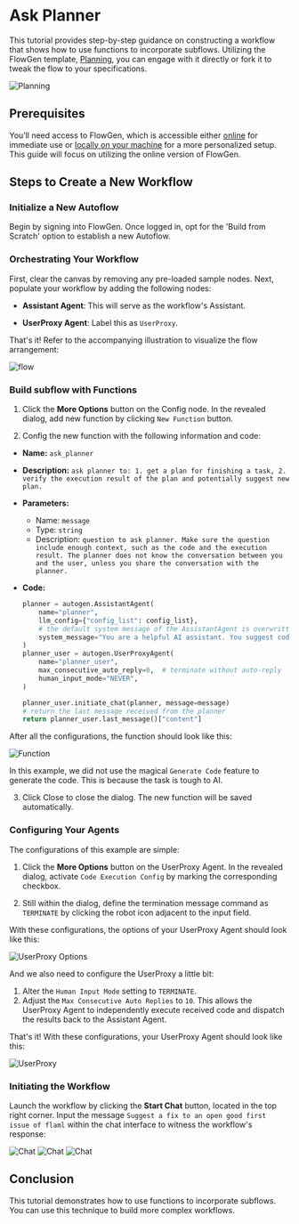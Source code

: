 # Ask Planner

This tutorial provides step-by-step guidance on constructing a workflow that shows how to use functions to incorporate subflows. Utilizing the FlowGen template, [Planning](https://flowgen.app/gallery/hp0xjckf3qqp31j), you can engage with it directly or fork it to tweak the flow to your specifications.

![Planning](./img/template.png)

## Prerequisites

You’ll need access to FlowGen, which is accessible either [online](https://flowgen.app) for immediate use or [locally on your machine](https://docs.flowgen.app/getting-started) for a more personalized setup. This guide will focus on utilizing the online version of FlowGen.

## Steps to Create a New Workflow

### Initialize a New Autoflow

Begin by signing into FlowGen. Once logged in, opt for the 'Build from Scratch' option to establish a new Autoflow.

### Orchestrating Your Workflow

First, clear the canvas by removing any pre-loaded sample nodes. Next, populate your workflow by adding the following nodes:

- **Assistant Agent**: This will serve as the workflow's Assistant.

- **UserProxy Agent**: Label this as `UserProxy`.

That's it! Refer to the accompanying illustration to visualize the flow arrangement:

![flow](./img/flow.png)

### Build subflow with Functions

1. Click the **More Options** button on the Config node. In the revealed dialog, add new function by clicking `New Function` button.

2. Config the new function with the following information and code:

- **Name:** `ask_planner`
- **Description:** `ask planner to: 1. get a plan for finishing a task, 2. verify the execution result of the plan and potentially suggest new plan.`
- **Parameters:**
  - Name: `message`
  - Type: `string`
  - Description: `question to ask planner. Make sure the question include enough context, such as the code and the execution result. The planner does not know the conversation between you and the user, unless you share the conversation with the planner.`
- **Code:**

  ```python
  planner = autogen.AssistantAgent(
      name="planner",
      llm_config={"config_list": config_list},
      # the default system message of the AssistantAgent is overwritten here
      system_message="You are a helpful AI assistant. You suggest coding and reasoning steps for another AI assistant to accomplish a task. Do not suggest concrete code. For any action beyond writing code or reasoning, convert it to a step that can be implemented by writing code. For example, browsing the web can be implemented by writing code that reads and prints the content of a web page. Finally, inspect the execution result. If the plan is not good, suggest a better plan. If the execution is wrong, analyze the error and suggest a fix."
  )
  planner_user = autogen.UserProxyAgent(
      name="planner_user",
      max_consecutive_auto_reply=0,  # terminate without auto-reply
      human_input_mode="NEVER",
  )

  planner_user.initiate_chat(planner, message=message)
  # return the last message received from the planner
  return planner_user.last_message()["content"]

  ```

After all the configurations, the function should look like this:

![Function](./img/function.png)

In this example, we did not use the magical `Generate Code` feature to generate the code. This is because the task is tough to AI.

3. Click Close to close the dialog. The new function will be saved automatically.

### Configuring Your Agents

The configurations of this example are simple:

1. Click the **More Options** button on the UserProxy Agent. In the revealed dialog, activate `Code Execution Config` by marking the corresponding checkbox.

2. Still within the dialog, define the termination message command as `TERMINATE` by clicking the robot icon adjacent to the input field.

With these configurations, the options of your UserProxy Agent should look like this:

![UserProxy Options](./img/userproxy-options.png)

And we also need to configure the UserProxy a little bit:

1. Alter the `Human Input Mode` setting to `TERMINATE`.
2. Adjust the `Max Consecutive Auto Replies` to `10`. This allows the UserProxy Agent to independently execute received code and dispatch the results back to the Assistant Agent.

That's it! With these configurations, your UserProxy Agent should look like this:

![UserProxy](./img/userproxy.png)

### Initiating the Workflow

Launch the workflow by clicking the **Start Chat** button, located in the top right corner. Input the message `Suggest a fix to an open good first issue of flaml` within the chat interface to witness the workflow's response:

![Chat](./img/chat1.png)
![Chat](./img/chat2.png)
![Chat](./img/chat3.png)

## Conclusion

This tutorial demonstrates how to use functions to incorporate subflows. You can use this technique to build more complex workflows.

